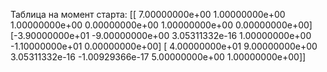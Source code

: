 Таблица на момент старта:
[[ 7.00000000e+00  1.00000000e+00  1.00000000e+00  0.00000000e+00
   1.00000000e+00  0.00000000e+00]
 [-3.90000000e+01 -9.00000000e+00  3.05311332e-16  1.00000000e+00
  -1.10000000e+01  0.00000000e+00]
 [ 4.00000000e+01  9.00000000e+00  3.05311332e-16 -1.00929366e-17
   5.00000000e+00  1.00000000e+00]]
   